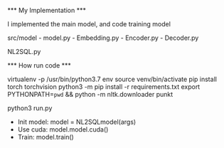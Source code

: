 *** My Implementation ***

I implemented the main model, and code training model

src/model - model.py
        - Embedding.py
        - Encoder.py
        - Decoder.py

NL2SQL.py

*** How run code ***

virtualenv -p /usr/bin/python3.7 env 
source venv/bin/activate
pip install torch torchvision
python3 -m pip install -r requirements.txt
export PYTHONPATH=`pwd` && python -m nltk.downloader punkt


python3 run.py
- Init model:
model = NL2SQLmodel(args)
- Use cuda:
model.model.cuda()
- Train:
model.train()

